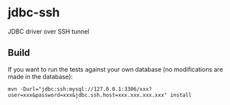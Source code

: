 # jdbc-ssh

JDBC driver over SSH tunnel


## Build

If you want to run the tests against your own database (no modifications are made in the database):

```
mvn -Durl="jdbc:ssh:mysql://127.0.0.1:3306/xxx?user=xxx&password=xxx&jdbc.ssh.host=xxx.xxx.xxx.xxx" install
```